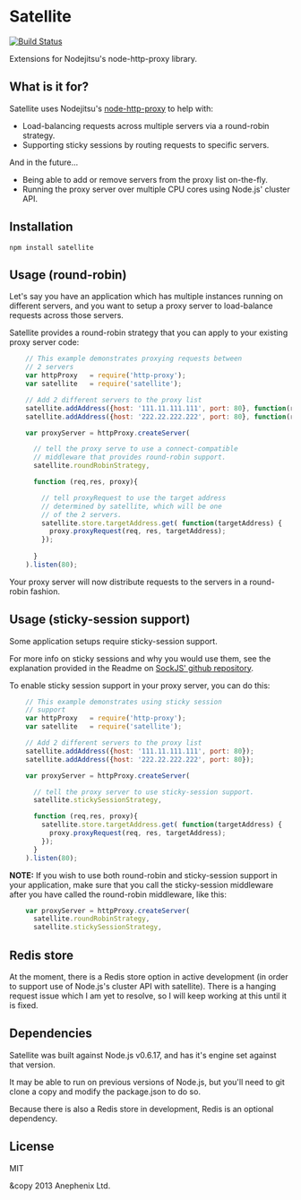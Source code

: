 Satellite
=========

[![Build Status](https://travis-ci.org/Anephenix/satellite.png?branch=master)](https://travis-ci.org/Anephenix/satellite)

Extensions for Nodejitsu's node-http-proxy library.

What is it for?
---

Satellite uses Nodejitsu's [node-http-proxy](https://github.com/nodejitsu/node-http-proxy) to help with:

- Load-balancing requests across multiple servers via a round-robin strategy.
- Supporting sticky sessions by routing requests to specific servers.

And in the future...

- Being able to add or remove servers from the proxy list on-the-fly.
- Running the proxy server over multiple CPU cores using Node.js' cluster API.

Installation
---

    npm install satellite

Usage (round-robin)
---

Let's say you have an application which has multiple instances running on different servers, 
and you want to setup a proxy server to load-balance requests across those servers. 

Satellite provides a round-robin strategy that you can apply to your existing proxy server code:


```javascript
    // This example demonstrates proxying requests between
    // 2 servers
    var httpProxy   = require('http-proxy');
    var satellite   = require('satellite');

    // Add 2 different servers to the proxy list
    satellite.addAddress({host: '111.11.111.111', port: 80}, function(res){});
    satellite.addAddress({host: '222.22.222.222', port: 80}, function(res){});

    var proxyServer = httpProxy.createServer(

      // tell the proxy serve to use a connect-compatible 
      // middleware that provides round-robin support.
      satellite.roundRobinStrategy,

      function (req,res, proxy){

        // tell proxyRequest to use the target address
        // determined by satellite, which will be one
        // of the 2 servers.
        satellite.store.targetAddress.get( function(targetAddress) {
          proxy.proxyRequest(req, res, targetAddress);
        });
        
      }
    ).listen(80);
```

Your proxy server will now distribute requests to the servers in a round-robin fashion.

Usage (sticky-session support)
---

Some application setups require sticky-session support. 

For more info on sticky sessions and why you would use them, 
see the explanation provided in the Readme on [SockJS' github repository](https://github.com/sockjs/sockjs-node#sticky-sessions).

To enable sticky session support in your proxy server, you can do this:

```javascript
    // This example demonstrates using sticky session
    // support
    var httpProxy   = require('http-proxy');
    var satellite   = require('satellite');

    // Add 2 different servers to the proxy list
    satellite.addAddress({host: '111.11.111.111', port: 80});
    satellite.addAddress({host: '222.22.222.222', port: 80});

    var proxyServer = httpProxy.createServer(

      // tell the proxy server to use sticky-session support. 
      satellite.stickySessionStrategy,

      function (req,res, proxy){
        satellite.store.targetAddress.get( function(targetAddress) {
          proxy.proxyRequest(req, res, targetAddress);
        });
      }
    ).listen(80);
```

**NOTE:** If you wish to use both round-robin and sticky-session support 
in your application, make sure that you call the sticky-session middleware
after you have called the round-robin middleware, like this:

```javascript
    var proxyServer = httpProxy.createServer(
      satellite.roundRobinStrategy,
      satellite.stickySessionStrategy,
```

Redis store
---

At the moment, there is a Redis store option in active development (in order to support use of Node.js's cluster API with satellite). There is a hanging request issue which I am yet to resolve, so I will keep working at this until it is fixed.

Dependencies
---

Satellite was built against Node.js v0.6.17, and has it's engine set against that version.

It may be able to run on previous versions of Node.js, but you'll need to git clone a copy and modify the package.json to do so.

Because there is also a Redis store in development, Redis is an optional dependency.

License
---

MIT

&copy 2013 Anephenix Ltd.
